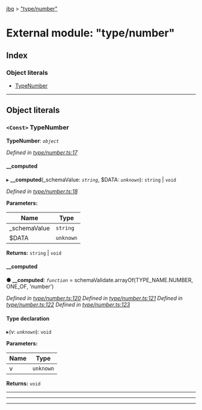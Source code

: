 [jbq](../README.md) > ["type/number"](../modules/_type_number_.md)

# External module: "type/number"

## Index

### Object literals

* [TypeNumber](_type_number_.md#typenumber)

---

## Object literals

<a id="typenumber"></a>

### `<Const>` TypeNumber

**TypeNumber**: *`object`*

*Defined in [type/number.ts:17](https://github.com/krnik/vjs-validator/blob/6a6427a/src/type/number.ts#L17)*

<a id="typenumber.__computed"></a>

####  __computed

▸ **__computed**(_schemaValue: *`string`*, $DATA: *`unknown`*): `string` \| `void`

*Defined in [type/number.ts:18](https://github.com/krnik/vjs-validator/blob/6a6427a/src/type/number.ts#L18)*

**Parameters:**

| Name | Type |
| ------ | ------ |
| _schemaValue | `string` |
| $DATA | `unknown` |

**Returns:** `string` \| `void`

<a id="typenumber.__computed.__computed-1"></a>

####  __computed

**● __computed**: *`function`* =  schemaValidate.arrayOf(TYPE_NAME.NUMBER, ONE_OF, 'number')

*Defined in [type/number.ts:120](https://github.com/krnik/vjs-validator/blob/6a6427a/src/type/number.ts#L120)*
*Defined in [type/number.ts:121](https://github.com/krnik/vjs-validator/blob/6a6427a/src/type/number.ts#L121)*
*Defined in [type/number.ts:122](https://github.com/krnik/vjs-validator/blob/6a6427a/src/type/number.ts#L122)*
*Defined in [type/number.ts:123](https://github.com/krnik/vjs-validator/blob/6a6427a/src/type/number.ts#L123)*

#### Type declaration
▸(v: *`unknown`*): `void`

**Parameters:**

| Name | Type |
| ------ | ------ |
| v | `unknown` |

**Returns:** `void`

___

___

___

